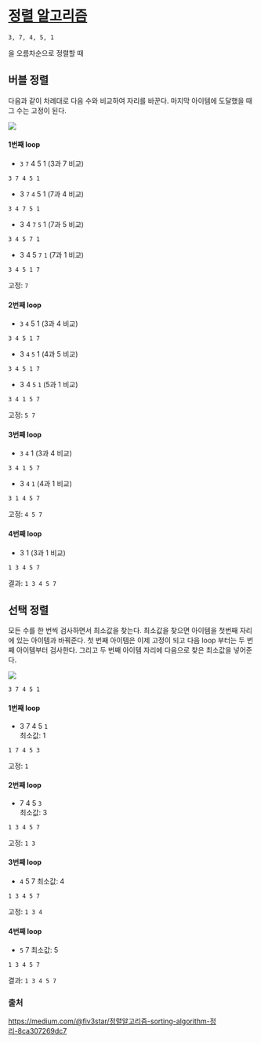 # [정렬 알고리즘](https://www.acmicpc.net/step/9)

```
3, 7, 4, 5, 1
```
 을 오름차순으로 정렬할 때

## 버블 정렬
다음과 같이 차례대로 다음 수와 비교하여 자리를 바꾼다. 마지막 아이템에 도달했을 때 그 수는 고정이 된다.  

![](https://cdn-images-1.medium.com/max/800/1*ZQmdM7My9QIhvxj98hrweg.gif)

#### 1번째 loop
* `3` `7` 4 5 1 (3과 7 비교)
```
3 7 4 5 1
```
* 3 `7` `4` 5 1 (7과 4 비교)
```
3 4 7 5 1
```
* 3 4 `7` `5` 1 (7과 5 비교) 
```
3 4 5 7 1
```
* 3 4 5 `7` `1` (7과 1 비교)
```
3 4 5 1 7
```

고정: `7`

#### 2번째 loop
* `3` `4` 5 1 (3과 4 비교)
```
3 4 5 1 7
```
* 3 `4` `5` 1 (4과 5 비교)
```
3 4 5 1 7
```
* 3 4 `5` `1` (5과 1 비교)
```
3 4 1 5 7
```

고정: `5 7`

#### 3번째 loop
* `3` `4` 1 (3과 4 비교)
```
3 4 1 5 7
```
* 3 `4` `1` (4과 1 비교)
```
3 1 4 5 7
```
고정: `4 5 7`

#### 4번째 loop
* 3 1 (3과 1 비교)
```
1 3 4 5 7
```

결과: `1 3 4 5 7`

## 선택 정렬
모든 수를 한 번씩 검사하면서 최소값을 찾는다. 최소값을 찾으면 아이템을 첫번째 자리에 있는 아이템과 바꿔준다. 
첫 번째 아이템은 이제 고정이 되고 다음 loop 부터는 두 번째 아이템부터 검사한다. 그리고 두 번째 아이템 자리에 다음으로 찾은 최소값을 넣어준다.

![](https://cdn-images-1.medium.com/max/800/1*to7gYwi5_bkZhx-1kSB0Lg.gif)

```
3 7 4 5 1
```
#### 1번째 loop
* 3 7 4 5 `1`  
최소값: 1
```
1 7 4 5 3
```
고정: `1`

#### 2번째 loop
* 7 4 5 `3`  
최소값: 3
```
1 3 4 5 7
```
고정: `1 3`

#### 3번째 loop
* `4` 5 7
최소값: 4
```
1 3 4 5 7
```
고정: `1 3 4`

#### 4번째 loop
* `5` 7
최소값: 5
```
1 3 4 5 7
```
결과: `1 3 4 5 7`

### 출처  
https://medium.com/@fiv3star/정렬알고리즘-sorting-algorithm-정리-8ca307269dc7
